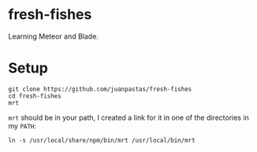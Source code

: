 fresh-fishes
============

Learning Meteor and Blade.

# Setup

```
git clone https://github.com/juanpastas/fresh-fishes
cd fresh-fishes
mrt
```

`mrt` should be in your path, I created a link for it in one of the directories in my `PATH`:

```
ln -s /usr/local/share/npm/bin/mrt /usr/local/bin/mrt
```
